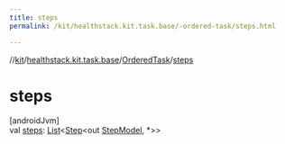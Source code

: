 ```yaml
---
title: steps
permalink: /kit/healthstack.kit.task.base/-ordered-task/steps.html

---
```

//[kit](../../../index.html)/[healthstack.kit.task.base](../index.html)/[OrderedTask](index.html)/[steps](steps.html)



# steps



[androidJvm]\
val [steps](steps.html): [List](https://kotlinlang.org/api/latest/jvm/stdlib/kotlin.collections/-list/index.html)&lt;[Step](../-step/index.html)&lt;out [StepModel](../-step-model/index.html), *&gt;&gt;




